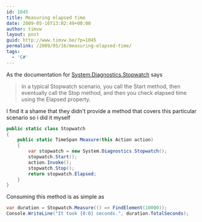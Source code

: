 ```yaml
---
id: 1045
title: Measuring elapsed time
date: 2009-05-16T13:02:49+00:00
author: timvw
layout: post
guid: http://www.timvw.be/?p=1045
permalink: /2009/05/16/measuring-elapsed-time/
tags:
  - 'C#'
---
```

As the documentation for [System.Diagnostics.Stopwatch](http://msdn.microsoft.com/en-us/library/system.diagnostics.stopwatch.aspx) says

> In a typical Stopwatch scenario, you call the Start method, then eventually call the Stop method, and then you check elapsed time using the Elapsed property.

I find it a shame that they didn't provide a method that covers this particular scenario so i did it myself

```csharp
public static class Stopwatch
{
	public static TimeSpan Measure(this Action action)
	{
		var stopwatch = new System.Diagnostics.Stopwatch();
		stopwatch.Start();
		action.Invoke();
		stopwatch.Stop();
		return stopwatch.Elapsed;
	}
}
```

Consuming this method is as simple as

```csharp
var duration = Stopwatch.Measure(() => FindElement(10000));
Console.WriteLine("It took {0:0} seconds.", duration.TotalSeconds);
```
